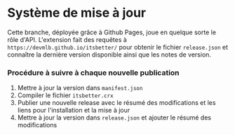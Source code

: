 # Système de mise à jour

Cette branche, déployée grâce à Github Pages, joue en quelque sorte le rôle d'API. L'extension fait des requêtes à `https://devmlb.github.io/itsbetter/` pour obtenir le fichier `release.json` et connaître la dernière version disponible ainsi que les notes de version.

### Procédure à suivre à chaque nouvelle publication

1. Mettre à jour la version dans `manifest.json`
2. Compiler le fichier `itsbetter.crx`
3. Publier une nouvelle release avec le résumé des modifications et les liens pour l'installation et la mise à jour
4. Mettre à jour la version dans `release.json` et ajouter le résumé des modifications